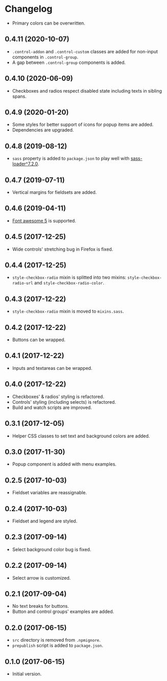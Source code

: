 # Changelog

- Primary colors can be overwritten.

## 0.4.11 (2020-10-07)

- `.control-addon` and `.control-custom` classes are added for non-input components in `.control-group`.
- A gap between `.control-group` components is added.

## 0.4.10 (2020-06-09)

- Checkboxes and radios respect disabled state including texts in sibling spans.

## 0.4.9 (2020-01-20)

- Some styles for better support of icons for popup items are added.
- Dependencies are upgraded.  

## 0.4.8 (2019-08-12)

- `sass` property is added to `package.json` to play well with [sass-loader^7.2.0](https://github.com/webpack-contrib/sass-loader/pull/647).

## 0.4.7 (2019-07-11)

- Vertical margins for fieldsets are added.

## 0.4.6 (2019-04-11)

- [Font awesome 5](https://fontawesome.com/how-to-use/on-the-web/referencing-icons/basic-use) is supported.

## 0.4.5 (2017-12-25)

- Wide controls' stretching bug in Firefox is fixed.

## 0.4.4 (2017-12-25)

- `style-checkbox-radio` mixin is splitted into two mixins: `style-checkbox-radio-url` and `style-checkbox-radio-color`.

## 0.4.3 (2017-12-22)

- `style-checkbox-radio` mixin is moved to `mixins.sass`.

## 0.4.2 (2017-12-22)

- Buttons can be wrapped.

## 0.4.1 (2017-12-22)

- Inputs and textareas can be wrapped.

## 0.4.0 (2017-12-22)

- Checkboxes' & radios' styling is refactored.
- Controls' styling (including selects) is refactored.
- Build and watch scripts are improved.

## 0.3.1 (2017-12-05)

- Helper CSS classes to set text and background colors are added.

## 0.3.0 (2017-11-30)

- Popup component is added with menu examples.

## 0.2.5 (2017-10-03)

- Fieldset variables are reassignable.

## 0.2.4 (2017-10-03)

- Fieldset and legend are styled.

## 0.2.3 (2017-09-14)

- Select background color bug is fixed.

## 0.2.2 (2017-09-14)

- Select arrow is customized.

## 0.2.1 (2017-09-04)

- No text breaks for buttons.
- Button and control groups' examples are added.

## 0.2.0 (2017-06-15)

- `src` directory is removed from `.npmignore`.
- `prepublish` script is added to `package.json`.

## 0.1.0 (2017-06-15)

- Initial version.
